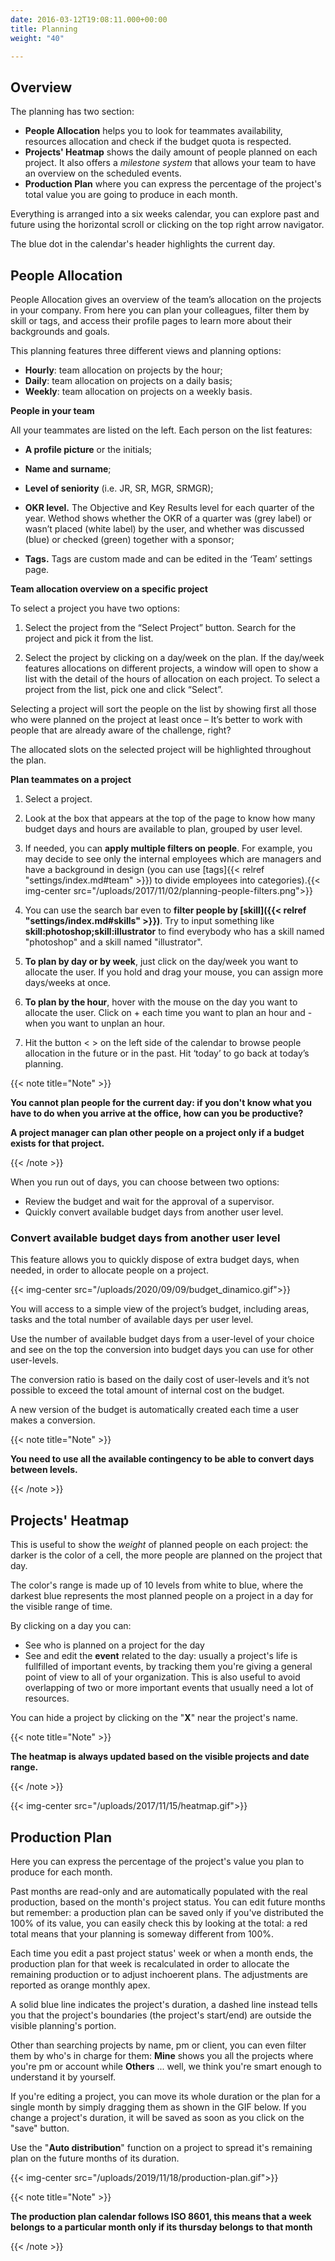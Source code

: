 ```yaml
---
date: 2016-03-12T19:08:11.000+00:00
title: Planning
weight: "40"

---
```

## Overview

The planning has two section:

* **People Allocation** helps you to look for teammates availability,  resources allocation and check if the budget quota is respected.
* **Projects' Heatmap** shows the daily amount of people planned on each project. It also offers a _milestone system_ that allows your team to have an overview on the scheduled events.
* **Production Plan** where you can express the percentage of the project's total value you are going to produce in each month.

Everything is arranged into a six weeks calendar, you can explore past and future using the horizontal scroll or clicking on the top right arrow navigator.

The blue dot in the calendar's header highlights the current day.

## People Allocation

People Allocation gives an overview of the team’s allocation on the projects in your company. From here you can plan your colleagues, filter them by skill or tags, and access their profile pages to learn more about their backgrounds and goals.

This planning features three different views and planning options:

* **Hourly**: team allocation on projects by the hour;
* **Daily**: team allocation on projects on a daily basis;
* **Weekly**: team allocation on projects on a weekly basis. 


**People in your team**

All your teammates are listed on the left. Each person on the list features:

* **A profile picture** or the initials;

* **Name and surname**;

* **Level of seniority** (i.e. JR, SR, MGR, SRMGR);

* **OKR level.** The Objective and Key Results level for each quarter of the year. Wethod shows whether the OKR of a quarter was (grey label) or wasn’t placed (white label) by the user, and whether was discussed (blue) or checked (green) together with a sponsor;

* **Tags.** Tags are custom made and can be edited in the ‘Team’ settings page.


**Team allocation overview on a specific project**

To select a project you have two options:

1. Select the project from the “Select Project” button. Search for the project and pick it from the list. 

2. Select the project by clicking on a day/week on the plan. If the day/week features allocations on different projects, a window will open to show a list with the detail of the hours of allocation on each project. To select a project from the list, pick one and click “Select”.

Selecting a project will sort the people on the list by showing first all those who were planned on the project at least once – It’s better to work with people that are already aware of the challenge, right? 

The allocated slots on the selected project will be highlighted throughout the plan. 


**Plan teammates on a project**

1. Select a project. 

2. Look at the box that appears at the top of the page to know how many budget days and hours are available to plan, grouped by user level.

3. If needed, you can **apply multiple filters on people**. For example, you may decide to see only the internal employees which are managers and have a background in design (you can use [tags\]{{< relref "settings/index.md#team" >}}) to divide employees into categories).{{< img-center src="/uploads/2017/11/02/planning-people-filters.png">}}


4. You can use the search bar even to **filter people by [skill]({{< relref "settings/index.md#skills" >}})**. Try to input something like **skill:photoshop;skill:illustrator** to find everybody who has a skill named "photoshop" and a skill named "illustrator". 

5. **To plan by day or by week**, just click on the day/week you want to allocate the user. If you hold and drag your mouse, you can assign more days/weeks at once.

6. **To plan by the hour**, hover with the mouse on the day you want to allocate the user. Click on + each time you want to plan an hour and - when you want to unplan an hour.

7. Hit the button < > on the left side of the calendar to browse people allocation in the future or in the past. Hit ‘today’ to go back at today’s planning.

{{< note title="Note" >}}

**You cannot plan people for the current day: if you don't know what you have to do when you arrive at the office, how can you be productive?**

**A project manager can plan other people on a project only if a budget exists for that project.**

{{< /note >}}


When you run out of days, you can choose between two options:

* Review the budget and wait for the approval of a supervisor.
* Quickly convert available budget days from another user level. 


### Convert available budget days from another user level

This feature allows you to quickly dispose of extra budget days, when needed, in order to allocate people on a project. 

{{< img-center src="/uploads/2020/09/09/budget_dinamico.gif">}}

You will access to a simple view of the project’s budget, including areas, tasks and the total number of available days per user level. 

Use the number of available budget days from a user-level of your choice and see on the top the conversion into budget days you can use for other user-levels. 

The conversion ratio is based on the daily cost of user-levels and it’s not possible to exceed the total amount of internal cost on the budget. 

A new version of the budget is automatically created each time a user makes a conversion.

{{< note title="Note" >}}

**You need to use all the available contingency to be able to convert days between levels.**

{{< /note >}}

## Projects' Heatmap

This is useful to show the _weight_ of planned people on each project: the darker is the color of a cell, the more people are planned on the project that day.

The color's range is made up of 10 levels from white to blue, where the darkest blue represents the most planned people on a project in a day for the visible range of time.

By clicking on a day you can:

* See who is planned on a project for the day
* See and edit the **event** related to the day: usually a project's life is fullfilled of important events, by tracking them you're giving a general point of view to all of your organization. This is also useful to avoid overlapping of two or more important events that usually need a lot of resources.

You can hide a project by clicking on the "**X**" near the project's name.

{{< note title="Note" >}}

**The heatmap is always updated based on the visible projects and date range.**

{{< /note >}}

{{< img-center src="/uploads/2017/11/15/heatmap.gif">}}

## Production Plan

Here you can express the percentage of the project's value you plan to produce for each month.

Past months are read-only and are automatically populated with the real production, based on the month's project status.
You can edit future months but remember: a production plan can be saved only if you've distributed the 100% of its value, you can easily check this by looking at the total: a red total means that your planning is someway different from 100%.

Each time you edit a past project status' week or when a month ends, the production plan for that week is recalculated in order to allocate the remaining production or to adjust inchoerent plans. The adjustments are reported as orange monthly apex.

A solid blue line indicates the project's duration, a dashed line instead tells you that the project's boundaries (the project's start/end) are outside the visible planning's portion.

Other than searching projects by name, pm or client, you can even filter them by who's in charge for them: **Mine** shows you all the projects where you're pm or account while **Others** ... well, we think you're smart enough to understand it by yourself.

If you're editing a project, you can move its whole duration or the plan for a single month by simply dragging them as shown in the GIF below. If you change a project's duration, it will be saved as soon as you click on the "save" button.

Use the "**Auto distribution**" function on a project to spread it's remaining plan on the future months of its duration.

{{< img-center src="/uploads/2019/11/18/production-plan.gif">}}

{{< note title="Note" >}}

**The production plan calendar follows ISO 8601, this means that a week belongs to a particular month only if its thursday belongs to that month**

{{< /note >}}